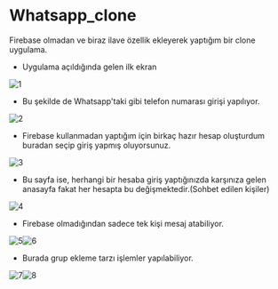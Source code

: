# Whatsapp_clone

Firebase olmadan ve biraz ilave özellik ekleyerek yaptığım bir clone uygulama.

- Uygulama açıldığında gelen ilk ekran

![1](https://user-images.githubusercontent.com/76686224/186146833-fb23c69f-8dea-42a4-baa0-ec15f89a0f7f.png)

- Bu şekilde de Whatsapp'taki gibi telefon numarası girişi yapılıyor.

![2](https://user-images.githubusercontent.com/76686224/186147203-e978186d-72a0-411e-9cbe-c2f2d31d9f18.png)

- Firebase kullanmadan yaptığım için birkaç hazır hesap oluşturdum buradan seçip giriş yapmış oluyorsunuz.

![3](https://user-images.githubusercontent.com/76686224/186147705-7b1d5ece-220c-4b71-b593-b4cd1dc59fae.png)

- Bu sayfa ise, herhangi bir hesaba giriş yaptığınızda karşınıza gelen anasayfa fakat her hesapta bu değişmektedir.(Sohbet edilen kişiler)

![4](https://user-images.githubusercontent.com/76686224/186148528-7b9dbaa2-c617-4e69-8db1-cd48a67fb45e.png)

- Firebase olmadığından sadece tek kişi mesaj atabiliyor.

![5](https://user-images.githubusercontent.com/76686224/186149415-fb7da20e-d56a-4d9c-ac77-370a2cd4ab58.png)![6](https://user-images.githubusercontent.com/76686224/186149452-461e2257-0ca1-4ac8-aacb-43034bfad2de.png)

- Burada grup ekleme tarzı işlemler yapılabiliyor.

![7](https://user-images.githubusercontent.com/76686224/186150302-43667b94-7c83-419b-b232-e666c7fc7eb9.png)![8](https://user-images.githubusercontent.com/76686224/186150332-80c6baef-1ea3-48f2-be78-b05d42d03ca0.png)
